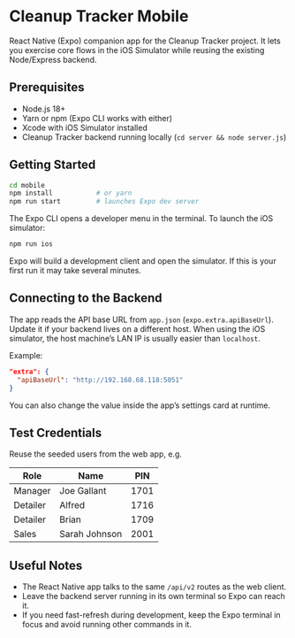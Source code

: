 # Cleanup Tracker Mobile

React Native (Expo) companion app for the Cleanup Tracker project. It lets you exercise core flows in the iOS Simulator while reusing the existing Node/Express backend.

## Prerequisites

- Node.js 18+
- Yarn or npm (Expo CLI works with either)
- Xcode with iOS Simulator installed
- Cleanup Tracker backend running locally (`cd server && node server.js`)

## Getting Started

```bash
cd mobile
npm install           # or yarn
npm run start         # launches Expo dev server
```

The Expo CLI opens a developer menu in the terminal. To launch the iOS simulator:

```bash
npm run ios
```

Expo will build a development client and open the simulator. If this is your first run it may take several minutes.

## Connecting to the Backend

The app reads the API base URL from `app.json` (`expo.extra.apiBaseUrl`). Update it if your backend lives on a different host. When using the iOS simulator, the host machine’s LAN IP is usually easier than `localhost`.

Example:

```json
"extra": {
  "apiBaseUrl": "http://192.168.68.118:5051"
}
```

You can also change the value inside the app’s settings card at runtime.

## Test Credentials

Reuse the seeded users from the web app, e.g.

| Role      | Name         | PIN  |
|-----------|--------------|------|
| Manager   | Joe Gallant  | 1701 |
| Detailer  | Alfred       | 1716 |
| Detailer  | Brian        | 1709 |
| Sales     | Sarah Johnson| 2001 |

## Useful Notes

- The React Native app talks to the same `/api/v2` routes as the web client.
- Leave the backend server running in its own terminal so Expo can reach it.
- If you need fast-refresh during development, keep the Expo terminal in focus and avoid running other commands in it.
